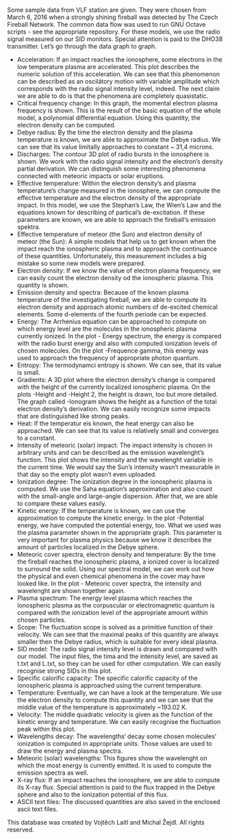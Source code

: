 Some sample data from VLF station are given. They were chosen from March 6, 2016 when a strongly shining fireball was detected by The Czech Fireball Network. The common data flow was used to run GNU Octave scripts - see the appropriate repository. 
For these models, we use the radio signal measured on our SID monitors. Special attention is paid to the DHO38 transmitter.
Let’s go through the data graph to graph.
- Acceleration:
If an impact reaches the ionosphere, some electrons in the low temperature plasma are accelerated. This plot describes the numeric solution of this acceleration. We can see that this phenomenon can be described as an oscilátory motion with variable amplitude which corresponds with the radio signal intensity level, indeed. The next claim we are able to do is that the phenomena are completely quasistatic.
- Critical frequency change:
In this graph, the momental electron plasma frequency is shown. This is the result of the basic equation of the whole model, a polynomial differential equation. Using this quantity, the electron density can be computed.
- Debye radius:
By the time the electron density and the plasma temperature is known, we are able to approximate the Debye radius. We can see that its value limitally approaches to constant ~ 31,4 microns.
- Discharges:
The contour 3D plot of radio bursts in the ionosphere is shown. We work with the radio signal intensity and the electron’s density partial derivation. We can distinguish some interesting phenomena connected with meteoric impacts or solar eruptions.
- Effective temperature:
Within the electron density’s and plasma temperature’s change measured in the ionosphere, we can compute the effective temperature and the electron density of the appropriate impact. In this model, we use the Stephan’s Law, the Wien’s Law and the equations known for describing of partical’s de-excitation. If these parameters are known, we are able to approach the fireball‘s emission spektra.
- Effective temperature of meteor (the Sun) and electron density of meteor (the Sun):
A simple models that help us to get known when the impact reach the ionospheric plasma and to approach the continuance of these quantities. Unfortunately, this measurement includes a big mistake so some new models were prepared.
- Electron density:
If we know the value of electron plasma frequency, we can easily count the electron density od the ionospheric plasma. This quantity is shown.
- Emission density and spectra:
Because of the known plasma temperature of the investigating fireball, we are able to compute its electron density and approach atomic numbers of de-excited chemical elements. Some d-elements of the fourth periode can be expected. 
- Energy: 
The Arrhenius equation can be approached to compute on which energy level are the molecules in the ionospheric plasma currently ionized. In the plot - Energy spectrum, the energy is compared with the radio burst energy and also with computed ionization levels of chosen molecules. On the plot -Frequence gamma, this energy was used to approach the frequency of appropriate photon quantum.
- Entropy: 
The termodynamci entropy is shown. We can see, that its value is small.
- Gradients:
A 3D plot where the electron density’s change is compared with the height of the currently localized ionospheric plasma. On the plots -Height and -Height 2, the height is drawn, too but more detailed. The graph called -Ionogram shows the height as a function of the total electron density’s derivation. We can easily recognize some impacts that are distinguished like strong peaks.
- Heat:
If the temperatur eis known, the heat energy can also be approached. We can see that its value is relatively small and converges to a constant.
- Intensity of meteoric (solar) impact:
The impact intensity is chosen in arbitrary units and can be described as the emission wavelenght’s function. This plot shows the intensity and the wavelenght variable in the current time. We would say the Sun’s intensity wasn’t measurable in that day so the empty plot wasn’t even uploaded.
- Ionization degree:
The ionization degree in the ionospheric plasma is computed. We use the Saha equation’s approximation and also count with the small-angle and large-angle dispersion. After that, we are able to compare these values easily.
- Kinetic energy:
If the temperature is known, we can use the approximation to compute the kinetic energy. In the plot -Potential energy, we have computed the potential energy, too. What we used was the plasma parameter shown in the appropriate graph. This parameter is very important for plasma physics because we know it describes the amount of particles localized in the Debye sphere.
- Meteoric cover spectra, electron density and temperature:
By the time the fireball reaches the ionospheric plasma, a ionized cover is localized to surround the solid. Using our spectral model, we can work out how the physical and even chemical phenomena in the cover may have looked like. In the plot - Meteoric cover spectra, the intensity and wavelenght are shown together again.
- Plasma spectrum:
The energy level plasma which reaches the ionospheric plasma as the corpuscular or electromagnetic quantum is compared with the ionization level of the appropriate amount within chosen particles.
- Scope:
The fluctuation scope is solved as a primitive function of their velocity. We can see that the maximal peaks of this quantity are always smaller then the Debye radius, which is suitable for every ideal plasma.
- SID model:
The radio signal intensity level is drawn and compared with our model. The input files, the tima and the intensity level, are saved as t.txt and L.txt, so they can be used for other computation. We can easily recognise strong SIDs in this plot.
- Specific calorific capacity:
The specific calorific capacity of the ionospheric plasma is approached using the current temperature.
- Temperature:
Eventually, we can have a look at the temperature. We use the electron density to compute this quantity and we can see that the middle value of the temperature is approximately ~193.02 K.
- Velocity:
The middle quadratic velocity is given as the function of the kinetic energy and temperature. We can easily recognise the fluctuation peak within this plot.
- Wavelengths decay:
The wavelengths‘ decay some chosen molecules‘ ionization is computed in appropriate units. Those values are used to draw the energy and plasma spectra.
- Meteoric (solar) wavelengths:
This figures show the wavelenght on which the most energy is currently emitted. It is used to compute the emission spectra as well.
- X-ray flux:
If an impact reaches the ionosphere, we are able to compute its X-ray flux. Special attention is paid to the flux trapped in the Debye sphere and also to the ionization potential of this flux.
- ASCII text files:
The discussed quantities are also saved in the enclosed ascii text files.

This database was created by Vojtěch Laitl and Michal Žejdl. All rights reserved.
